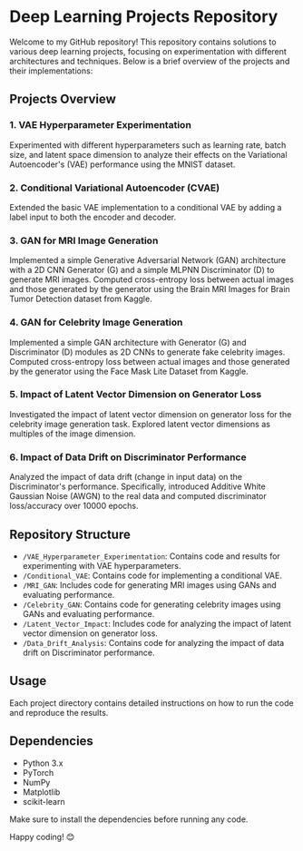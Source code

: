   # Deep Learning Projects Repository

Welcome to my GitHub repository! This repository contains solutions to various deep learning projects, focusing on experimentation with different architectures and techniques. Below is a brief overview of the projects and their implementations:

## Projects Overview

### 1. VAE Hyperparameter Experimentation

Experimented with different hyperparameters such as learning rate, batch size, and latent space dimension to analyze their effects on the Variational Autoencoder's (VAE) performance using the MNIST dataset.

### 2. Conditional Variational Autoencoder (CVAE)

Extended the basic VAE implementation to a conditional VAE by adding a label input to both the encoder and decoder.

### 3. GAN for MRI Image Generation

Implemented a simple Generative Adversarial Network (GAN) architecture with a 2D CNN Generator (G) and a simple MLPNN Discriminator (D) to generate MRI images. Computed cross-entropy loss between actual images and those generated by the generator using the Brain MRI Images for Brain Tumor Detection dataset from Kaggle.

### 4. GAN for Celebrity Image Generation

Implemented a simple GAN architecture with Generator (G) and Discriminator (D) modules as 2D CNNs to generate fake celebrity images. Computed cross-entropy loss between actual images and those generated by the generator using the Face Mask Lite Dataset from Kaggle.

### 5. Impact of Latent Vector Dimension on Generator Loss

Investigated the impact of latent vector dimension on generator loss for the celebrity image generation task. Explored latent vector dimensions as multiples of the image dimension.

### 6. Impact of Data Drift on Discriminator Performance

Analyzed the impact of data drift (change in input data) on the Discriminator's performance. Specifically, introduced Additive White Gaussian Noise (AWGN) to the real data and computed discriminator loss/accuracy over 10000 epochs.

## Repository Structure

- `/VAE_Hyperparameter_Experimentation`: Contains code and results for experimenting with VAE hyperparameters.
- `/Conditional_VAE`: Contains code for implementing a conditional VAE.
- `/MRI_GAN`: Includes code for generating MRI images using GANs and evaluating performance.
- `/Celebrity_GAN`: Contains code for generating celebrity images using GANs and evaluating performance.
- `/Latent_Vector_Impact`: Includes code for analyzing the impact of latent vector dimension on generator loss.
- `/Data_Drift_Analysis`: Contains code for analyzing the impact of data drift on Discriminator performance.

## Usage

Each project directory contains detailed instructions on how to run the code and reproduce the results.

## Dependencies

- Python 3.x
- PyTorch
- NumPy
- Matplotlib
- scikit-learn

Make sure to install the dependencies before running any code.

Happy coding! 😊
